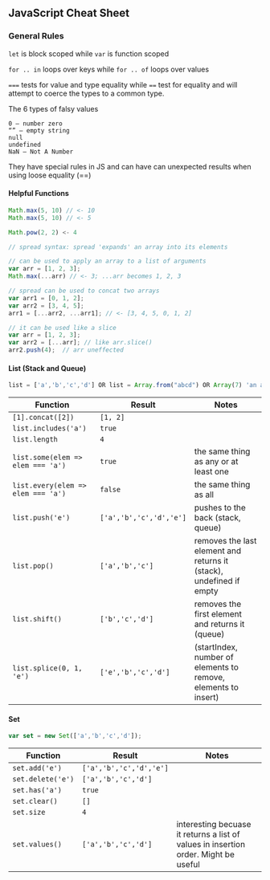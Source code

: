 ## JavaScript Cheat Sheet

### General Rules

`let` is block scoped while `var` is function scoped

`for .. in` loops over keys while `for .. of` loops over values

`===` tests for value and type equality while `==` test for equality and will attempt to coerce the types to a common type. 

The 6 types of falsy values

```false — boolean false
0 — number zero
“” — empty string
null
undefined
NaN — Not A Number
```

They have special rules in JS and can have can unexpected results when using loose equality (==)

#### Helpful Functions
```javascript
Math.max(5, 10) // <- 10
Math.max(5, 10) // <- 5

Math.pow(2, 2) <- 4

// spread syntax: spread 'expands' an array into its elements

// can be used to apply an array to a list of arguments
var arr = [1, 2, 3];
Math.max(...arr) // <- 3; ...arr becomes 1, 2, 3

// spread can be used to concat two arrays
var arr1 = [0, 1, 2];
var arr2 = [3, 4, 5];
arr1 = [...arr2, ...arr1]; // <- [3, 4, 5, 0, 1, 2]

// it can be used like a slice
var arr = [1, 2, 3];
var arr2 = [...arr]; // like arr.slice()
arr2.push(4);  // arr uneffected
```

#### List (Stack and Queue)

```javascript 
list = ['a','b','c','d'] OR list = Array.from("abcd") OR Array(7) 'an array of len 7 with no elements'
```

| Function       | Result | Notes|
| ------------- |-------------|-------------| 
| `[1].concat([2])` | `[1, 2]` | 
| `list.includes('a')` | `true` | 
| `list.length` | `4` | 
| `list.some(elem => elem === 'a')` | `true` | the same thing as any or at least one
| `list.every(elem => elem === 'a')` | `false` | the same thing as all
| `list.push('e')` | `['a','b','c','d','e']` | pushes to the back (stack, queue)
| `list.pop()` | `['a','b','c']` | removes the last element and returns it (stack), undefined if empty
| `list.shift()` | `['b','c','d']` | removes the first element and returns it (queue)
| `list.splice(0, 1, 'e')` | `['e','b','c','d']` | (startIndex, number of elements to remove, elements to insert)

#### Set

```javascript 
var set = new Set(['a','b','c','d']);
```

| Function       | Result | Notes|
| ------------- |-------------|-------------| 
| `set.add('e')` | `['a','b','c','d','e']` | 
| `set.delete('e')` | `['a','b','c','d']` | 
| `set.has('a')` | `true` | 
| `set.clear()` | `[]` | 
| `set.size` | `4` | 
| `set.values()` | `['a','b','c','d']` | interesting becuase it returns a list of values in insertion order. Might be useful


